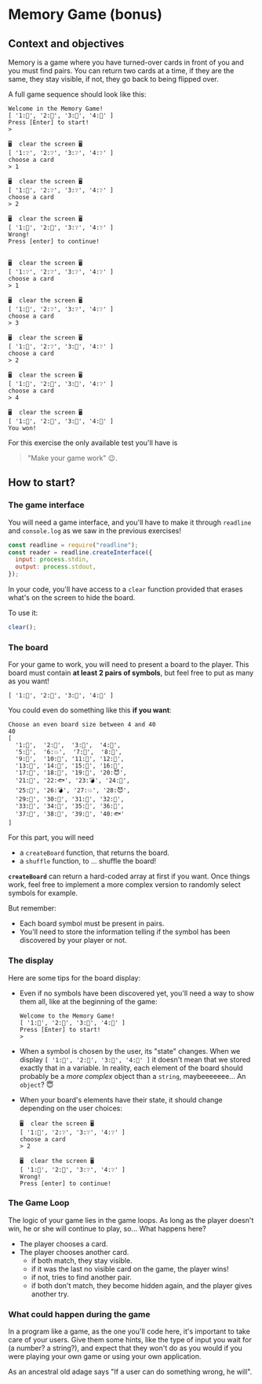 # Memory Game (bonus)

## Context and objectives

Memory is a game where you have turned-over cards in front of you and you must find pairs.
You can return two cards at a time, if they are the same, they stay visible, if not, they go back to being flipped over.

A full game sequence should look like this:

```
Welcome in the Memory Game!
[ '1:🐰', '2:🎃', '3:🐰', '4:🎃' ]
Press [Enter] to start!
>

🖥  clear the screen 🖥
[ '1:❔', '2:❔', '3:❔', '4:❔' ]
choose a card
> 1

🖥  clear the screen 🖥
[ '1:🐰', '2:❔', '3:❔', '4:❔' ]
choose a card
> 2

🖥  clear the screen 🖥
[ '1:🐰', '2:🎃', '3:❔', '4:❔' ]
Wrong!
Press [enter] to continue!


🖥  clear the screen 🖥
[ '1:❔', '2:❔', '3:❔', '4:❔' ]
choose a card
> 1

🖥  clear the screen 🖥
[ '1:🐰', '2:❔', '3:❔', '4:❔' ]
choose a card
> 3

🖥  clear the screen 🖥
[ '1:🐰', '2:❔', '3:🐰', '4:❔' ]
choose a card
> 2

🖥  clear the screen 🖥
[ '1:🐰', '2:🎃', '3:🐰', '4:❔' ]
choose a card
> 4

🖥  clear the screen 🖥
[ '1:🐰', '2:🎃', '3:🐰', '4:🎃' ]
You won!
```

For this exercise the only available test you'll have is

> "Make your game work" 😉.

## How to start?

### The game interface

You will need a game interface, and you'll have to make it through `readline` and `console.log` as we saw in the previous exercises!

```js
const readline = require("readline");
const reader = readline.createInterface({
  input: process.stdin,
  output: process.stdout,
});
```

In your code, you'll have access to a `clear` function provided that erases what's on the screen to hide the board.

To use it:

```js
clear();
```

### The board

For your game to work, you will need to present a board to the player.
This board must contain **at least 2 pairs of symbols**, but feel free to put as many as you want!

```
[ '1:🐰', '2:🎃', '3:🐰', '4:🎃' ]
```

You could even do something like this **if you want**:

```
Choose an even board size between 4 and 40
40
[
  '1:🍑',  '2:🌳',  '3:👾',  '4:👻',
  '5:🦊',  '6:💥',  '7:🥶',  '8:🍏',
  '9:💋',  '10:🤖', '11:🤖', '12:🎃',
  '13:🥗', '14:🐇', '15:🦊', '16:🥗',
  '17:👻', '18:🚗', '19:👾', '20:😈',
  '21:👢', '22:🐟', '23:💣', '24:🤡',
  '25:🐇', '26:💣', '27:💥', '28:😈',
  '29:🥶', '30:🦷', '31:🌳', '32:🤡',
  '33:🦷', '34:🍑', '35:🍏', '36:💋',
  '37:👢', '38:🚗', '39:🎃', '40:🐟'
]
```

For this part, you will need

- a `createBoard` function, that returns the board.
- a `shuffle` function, to ... shuffle the board!

**`createBoard`** can return a hard-coded array at first if you want. Once things work, feel free to implement a more complex version to randomly select symbols for example.

But remember:

- Each board symbol must be present in pairs.
- You'll need to store the information telling if the symbol has been discovered by your player or not.

### The display

Here are some tips for the board display:

- Even if no symbols have been discovered yet, you'll need a way to show them all, like at the beginning of the game:
  ```
  Welcome to the Memory Game!
  [ '1:🐰', '2:🎃', '3:🐰', '4:🎃' ]
  Press [Enter] to start!
  >
  ```
- When a symbol is chosen by the user, its "state" changes. When we display `[ '1:🐰', '2:🎃', '3:🐰', '4:🎃' ]` it doesn't mean that we stored exactly that in a variable. In reality, each element of the board should probably be a _more complex_ object than a `string`, maybeeeeeee... An `object`? 😇
- When your board's elements have their state, it should change depending on the user choices:

  ```
  🖥  clear the screen 🖥
  [ '1:🐰', '2:❔', '3:❔', '4:❔' ]
  choose a card
  > 2

  🖥  clear the screen 🖥
  [ '1:🐰', '2:🎃', '3:❔', '4:❔' ]
  Wrong!
  Press [enter] to continue!
  ```

### The Game Loop

The logic of your game lies in the game loops. As long as the player doesn't win, he or she will continue to play, so... What happens here?

- The player chooses a card.
- The player chooses another card.
  - if both match, they stay visible.
  - if it was the last no visible card on the game, the player wins!
  - if not, tries to find another pair.
  - if both don't match, they become hidden again, and the player gives another try.

### What could happen during the game

In a program like a game, as the one you'll code here, it's important to take care of your users.
Give them some hints, like the type of input you wait for (a number? a string?), and expect that they won't do as you would if you were playing your own game or using your own application.

As an ancestral old adage says "If a user can do something wrong, he will".
